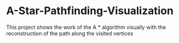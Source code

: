 # A-Star-Pathfinding-Visualization
This project shows the work of the A * algorithm visually with the reconstruction of the path along the visited vertices
